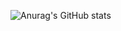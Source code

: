 ![Anurag's GitHub stats](https://github-readme-stats.vercel.app/api?username=geliaswilson&show_icons=true&theme=rose)
